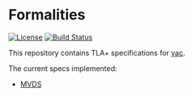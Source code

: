 # Formalities

[![License](https://img.shields.io/github/license/vacp2p/formalities.svg)](LICENSE)
[![Build Status](https://travis-ci.com/vacp2p/formalities.svg?branch=master)](https://travis-ci.com/vacp2p/formalities)

This repository contains TLA+ specifications for [vac](https://specs.vac.dev).

The current specs implemented:
 - [MVDS](./MVDS)

